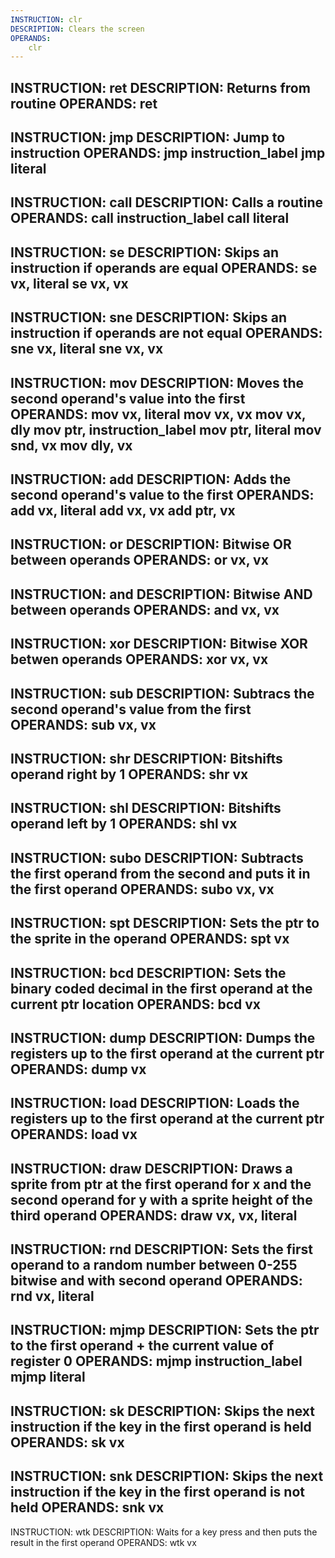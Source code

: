 ```yaml
---
INSTRUCTION: clr
DESCRIPTION: Clears the screen
OPERANDS: 
	clr
---
```

INSTRUCTION: ret
DESCRIPTION: Returns from routine
OPERANDS: 
	ret
---
INSTRUCTION: jmp
DESCRIPTION: Jump to instruction
OPERANDS: 
	jmp	instruction_label
	jmp	literal
---
INSTRUCTION: call
DESCRIPTION: Calls a routine
OPERANDS: 
	call	instruction_label
	call	literal
---
INSTRUCTION: se
DESCRIPTION: Skips an instruction if operands are equal
OPERANDS: 
	se	vx,	literal
	se	vx,	vx
---
INSTRUCTION: sne
DESCRIPTION: Skips an instruction if operands are not equal
OPERANDS: 
	sne	vx,	literal
	sne	vx,	vx
---
INSTRUCTION: mov
DESCRIPTION: Moves the second operand's value into the first
OPERANDS: 
	mov	vx,	literal
	mov	vx,	vx
	mov	vx,	dly
	mov	ptr,	instruction_label
	mov	ptr,	literal
	mov	snd,	vx
	mov	dly,	vx
---
INSTRUCTION: add
DESCRIPTION: Adds the second operand's value to the first
OPERANDS: 
	add	vx,	literal
	add	vx,	vx
	add	ptr,	vx
---
INSTRUCTION: or
DESCRIPTION: Bitwise OR between operands
OPERANDS: 
	or	vx,	vx
---
INSTRUCTION: and
DESCRIPTION: Bitwise AND between operands
OPERANDS: 
	and	vx,	vx
---
INSTRUCTION: xor
DESCRIPTION: Bitwise XOR betwen operands
OPERANDS: 
	xor	vx,	vx
---
INSTRUCTION: sub
DESCRIPTION: Subtracs the second operand's value from the first
OPERANDS: 
	sub	vx,	vx
---
INSTRUCTION: shr
DESCRIPTION: Bitshifts operand right by 1
OPERANDS: 
	shr	vx
---
INSTRUCTION: shl
DESCRIPTION: Bitshifts operand left by 1
OPERANDS: 
	shl	vx
---
INSTRUCTION: subo
DESCRIPTION: Subtracts the first operand from the second and puts it in the first operand
OPERANDS: 
	subo	vx,	vx
---
INSTRUCTION: spt
DESCRIPTION: Sets the ptr to the sprite in the operand
OPERANDS: 
	spt	vx
---
INSTRUCTION: bcd
DESCRIPTION: Sets the binary coded decimal in the first operand at the current ptr location
OPERANDS: 
	bcd	vx
---
INSTRUCTION: dump
DESCRIPTION: Dumps the registers up to the first operand at the current ptr
OPERANDS: 
	dump	vx
---
INSTRUCTION: load
DESCRIPTION: Loads the registers up to the first operand at the current ptr
OPERANDS: 
	load	vx
---
INSTRUCTION: draw
DESCRIPTION: Draws a sprite from ptr at the first operand for x and the second operand for y with a sprite height of the third operand
OPERANDS: 
	draw	vx,	vx,	literal
---
INSTRUCTION: rnd
DESCRIPTION: Sets the first operand to a random number between 0-255 bitwise and with second operand
OPERANDS: 
	rnd	vx,	literal
---
INSTRUCTION: mjmp
DESCRIPTION: Sets the ptr to the first operand + the current value of register 0
OPERANDS: 
	mjmp	instruction_label
	mjmp	literal
---
INSTRUCTION: sk
DESCRIPTION: Skips the next instruction if the key in the first operand is held
OPERANDS: 
	sk	vx
---
INSTRUCTION: snk
DESCRIPTION: Skips the next instruction if the key in the first operand is not held
OPERANDS: 
	snk	vx
---
INSTRUCTION: wtk
DESCRIPTION: Waits for a key press and then puts the result in the first operand
OPERANDS: 
	wtk	vx
